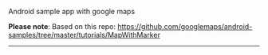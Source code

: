 Android sample app with google maps


**Please note**: Based on this repo: https://github.com/googlemaps/android-samples/tree/master/tutorials/MapWithMarker

--------------------------------------------
